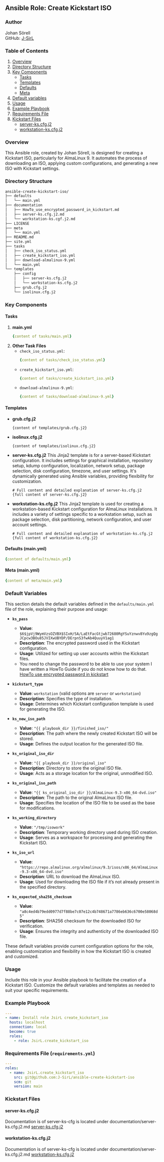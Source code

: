 ## Ansible Role: Create Kickstart ISO

### Author
Johan Sörell  
GitHub: [J-SirL](https://github.com/J-SirL/)

### Table of Contents
1. [Overview](#overview)
2. [Directory Structure](#directory-structure)
3. [Key Components](#key-components)
   - [Tasks](#tasks)
   - [Templates](#templates)
   - [Defaults](#defaults-mainyml)
   - [Meta](#meta-mainyml)
4. [Default variables](#default-variables)
5. [Usage](#usage)
6. [Example Playbook](#example-playbook)
7. [Requirements File](#requirements-file-requirementsyml)
8. [Kickstart Files](#kickstart-files)
   - [server-ks.cfg.j2](#server-kscfgj2)
   - [workstation-ks.cfg.j2](#workstation-kscfgj2)

### Overview
This Ansible role, created by Johan Sörell, is designed for creating a Kickstart ISO, particularly for AlmaLinux 9. It automates the process of downloading an ISO, applying custom configurations, and generating a new ISO with Kickstart settings.

### Directory Structure
```bash
ansible-create-kickstart-iso/
├── defaults
│   └── main.yml
├── documentation
│   ├── HowTo_use_encrypted_password_in_kickstart.md
│   ├── server-ks.cfg.j2.md
│   └── workstation-ks.cgf.j2.md
├── LICENSE
├── meta
│   └── main.yml
├── README.md
├── site.yml
├── tasks
│   ├── check_iso_status.yml
│   ├── create_kickstart_iso.yml
│   ├── download-almalinux-9.yml
│   └── main.yml
└── templates
    ├── config
    │   ├── server-ks.cfg.j2
    │   └── workstation-ks.cfg.j2
    ├── grub.cfg.j2
    └── isolinux.cfg.j2
```
### Key Components

#### Tasks
1. **main.yml**
   ```yaml
   {content of tasks/main.yml}
   ```
2. **Other Task Files**
   - `check_iso_status.yml`: 
     ```yaml
     {content of tasks/check_iso_status.yml}
     ```
   - `create_kickstart_iso.yml`: 
     ```yaml
     {content of tasks/create_kickstart_iso.yml}
     ```
   - `download-almalinux-9.yml`: 
     ```yaml
     {content of tasks/download-almalinux-9.yml}
     ```

#### Templates
- **grub.cfg.j2**
  ```jinja2
  {content of templates/grub.cfg.j2}
  ```
- **isolinux.cfg.j2**
  ```jinja2
  {content of templates/isolinux.cfg.j2}
  ```
- **server-ks.cfg.j2**
  This Jinja2 template is for a server-based Kickstart configuration. It includes settings for graphical installation, repository setup, kdump configuration, localization, network setup, package selection, disk configuration, timezone, and user settings. It's dynamically generated using Ansible variables, providing flexibility for customization.
  ```jinja2
  # Full content and detailed explanation of server-ks.cfg.j2
  {full content of server-ks.cfg.j2}
  ```
- **workstation-ks.cfg.j2**
  This Jinja2 template is used for creating a workstation-based Kickstart configuration for AlmaLinux installations. It includes a variety of settings specific to a workstation setup, such as package selection, disk partitioning, network configuration, and user account settings.
  ```jinja2
  # Full content and detailed explanation of workstation-ks.cfg.j2
  {full content of workstation-ks.cfg.j2}
  ```

#### Defaults (main.yml)
```yaml
{content of defaults/main.yml}
```

#### Meta (main.yml)
```yaml
{content of meta/main.yml}
```

### Default Variables

This section details the default variables defined in the `defaults/main.yml` file of the role, explaining their purpose and usage:

- **`ks_pass`**
  - **Value**: `$6$jpVj9WymVzsOZVBX$SIxH/SA/LaEtFacGtjwb72680RgYSuYznwv8Yu9zgQgJCpcw3BOu85JVIXwUBYDP/DErpnS3fwAb4QuuyV1ag1`
  - **Description**: The encrypted password used in the Kickstart configuration.
  - **Usage**: Utilized for setting up user accounts within the Kickstart files.
  - You need to change the password to be able to use your system I have written a HowTo Guide if you do not know how to do that. [HowTo use encrypted password in kickstart](documentation/HowTo_use_encrypted_password_in_kickstart.md)

- **`kickstart_type`**
  - **Value**: `workstation` (valid options are `server` or `workstation`)
  - **Description**: Specifies the type of installation.
  - **Usage**: Determines which Kickstart configuration template is used for generating the ISO.

- **`ks_new_iso_path`**
  - **Value**: `"{{ playbook_dir }}/finished_iso/"`
  - **Description**: The path where the newly created Kickstart ISO will be stored.
  - **Usage**: Defines the output location for the generated ISO file.

- **`ks_original_iso_dir`**
  - **Value**: `"{{ playbook_dir }}/original_iso"`
  - **Description**: Directory to store the original ISO file.
  - **Usage**: Acts as a storage location for the original, unmodified ISO.

- **`ks_original_iso_path`**
  - **Value**: `"{{ ks_original_iso_dir }}/AlmaLinux-9.3-x86_64-dvd.iso"`
  - **Description**: The path to the original AlmaLinux ISO file.
  - **Usage**: Specifies the location of the ISO file to be used as the base for modifications.

- **`ks_working_directory`**
  - **Value**: `"/tmp/isowork"`
  - **Description**: Temporary working directory used during ISO creation.
  - **Usage**: Serves as a workspace for processing and generating the Kickstart ISO.

- **`ks_iso_url`**
  - **Value**: `"https://repo.almalinux.org/almalinux/9.3/isos/x86_64/AlmaLinux-9.3-x86_64-dvd.iso"`
  - **Description**: URL to download the AlmaLinux ISO.
  - **Usage**: Used for downloading the ISO file if it’s not already present in the specified directory.

- **`ks_expected_sha256_checksum`**
  - **Value**: `"a8c4ed4b79edd0977d7f88be7c07e12c4b748671a7786eb636c6700e58068d5"`
  - **Description**: SHA256 checksum for the downloaded ISO for verification.
  - **Usage**: Ensures the integrity and authenticity of the downloaded ISO file.

These default variables provide current configuration options for the role, enabling customization and flexibility in how the Kickstart ISO is created and customized.

### Usage
Include this role in your Ansible playbook to facilitate the creation of a Kickstart ISO. Customize the default variables and templates as needed to suit your specific requirements.

### Example Playbook
```yaml
---
- name: Install role JsirL create_kickstart_iso
  hosts: localhost
  connection: local
  become: true
  roles:
    - role: JsirL.create_kickstart_iso
```

### Requirements File (`requirements.yml`)
```yaml
---
roles: 
  - name: JsirL.create_kickstart_iso
    src: git@github.com:J-SirL/ansible-create-kickstart-iso
    scm: git
    version: main
```

### Kickstart Files
#### server-ks.cfg.j2

Documentation is of server-ks-cfg is located under documentation/server-ks.cfg.j2.md
[server-ks.cfg.j2](documentation/server-ks.cfg.j2.md)


#### workstation-ks.cfg.j2

Documentation is of server-ks-cfg is located under documentation/server-ks.cfg.j2.md
[workstation-ks.cfg.j2](documentation/workstation-ks.cgf.j2.md)
